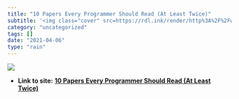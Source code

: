 ```yaml
---
title: "10 Papers Every Programmer Should Read (At Least Twice)"
subtitle: '<img class="cover" src=https://rdl.ink/render/http%3A%2F%2Fweb.archive.org%2Fweb%2F20121024173845%2F...'
category: "uncategorized"
tags: []
date: "2021-04-06"
type: "rain"
---
```

<img class="cover" src=https://rdl.ink/render/http%3A%2F%2Fweb.archive.org%2Fweb%2F20121024173845%2Fhttp%3A%2F%2Fblog.objectmentor.com%2Farticles%2F2009%2F02%2F26%2F10-papers-every-programmer-should-read-at-least-twice>


* **Link to site:** **[10 Papers Every Programmer Should Read (At Least Twice)](http://web.archive.org/web/20121024173845/http://blog.objectmentor.com/articles/2009/02/26/10-papers-every-programmer-should-read-at-least-twice)**